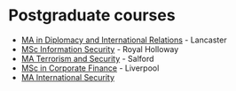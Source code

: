 # Postgraduate courses

 * [MA in Diplomacy and International Relations](http://www.lancaster.ac.uk/ppr/postgraduate/distance-learning/ma-diplomacy-and-international-relations/) - Lancaster
 * [MSc Information Security](http://www.londoninternational.ac.uk/infosec/) - Royal Holloway
 * [MA Terrorism and Security](http://www.salford.ac.uk/pgt-courses/terrorism-and-security) - Salford
 * [MSc in Corporate Finance](http://info.university-liverpool-online.com/programmes/management/msc-in-corporate-finance) - Liverpool
 * [MA International Security](http://www2.le.ac.uk/departments/politics/distance-learning/international-security)
